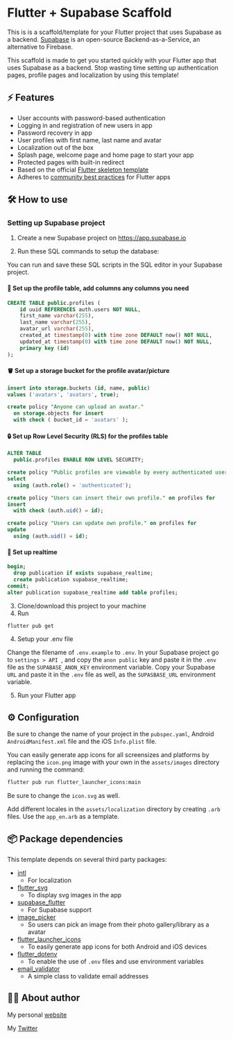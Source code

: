 # Flutter + Supabase Scaffold

This is is a scaffold/template for your Flutter project that uses Supabase as a backend.
[Supabase](https://supabase.com/) is an open-source Backend-as-a-Service, an alternative to Firebase. 

This scaffold is made to get you started quickly with your Flutter app that uses Supabase as a backend. Stop wasting time setting up authentication pages, profile pages and localization by using this template! 

## ⚡️ Features
* User accounts with password-based authentication
* Logging in and registration of new users in app
* Password recovery in app
* User profiles with first name, last name and avatar
* Localization out of the box
* Splash page, welcome page and home page to start your app
* Protected pages with built-in redirect
* Based on the official [Flutter skeleton template](https://github.com/flutter/flutter/tree/master/packages/flutter_tools/templates/skeleton)
* Adheres to [community best practices](https://medium.com/flutter-community/flutter-best-practices-and-tips-7c2782c9ebb5) for Flutter apps 


## 🛠 How to use
### Setting up Supabase project
1. Create a new Supabase project on https://app.supabase.io

2. Run these SQL commands to setup the database:

You can run and save these SQL scripts in the SQL editor in your Supabase project.

#### 👤 Set up the profile table, add columns any columns you need
```sql
CREATE TABLE public.profiles (
    id uuid REFERENCES auth.users NOT NULL,
    first_name varchar(255),
    last_name varchar(255),
    avatar_url varchar(255),    
    created_at timestamp(0) with time zone DEFAULT now() NOT NULL,
    updated_at timestamp(0) with time zone DEFAULT now() NOT NULL,
    primary key (id)
);
```

#### 🪣 Set up a storage bucket for the profile avatar/picture
```sql 
insert into storage.buckets (id, name, public)
values ('avatars', 'avatars', true);

create policy "Anyone can upload an avatar."
  on storage.objects for insert
  with check ( bucket_id = 'avatars' );
```

#### 🔒 Set up Row Level Security (RLS) for the profiles table
```sql
ALTER TABLE
  public.profiles ENABLE ROW LEVEL SECURITY;

create policy "Public profiles are viewable by every authenticated user." on profiles for
select
  using (auth.role() = 'authenticated');

create policy "Users can insert their own profile." on profiles for
insert
  with check (auth.uid() = id);

create policy "Users can update own profile." on profiles for
update
  using (auth.uid() = id);
```

#### 🔁 Set up realtime
```sql
begin;
  drop publication if exists supabase_realtime;
  create publication supabase_realtime;
commit;
alter publication supabase_realtime add table profiles;
```

3. Clone/download this project to your machine
4. Run 
```bash 
flutter pub get
```

4. Setup your .env file

Change the filename of ```.env.example``` to ```.env```.
In your Supabase project go to ```settings > API ```, and copy the ```anon public``` key and paste it in the ```.env``` file as the `SUPABASE_ANON_KEY` environment variable. Copy your Supabase ```URL``` and paste it in the ```.env``` file as well, as the `SUPASBASE_URL` environment variable.

5. Run your Flutter app

## ⚙️ Configuration
Be sure to change the name of your project in the `pubspec.yaml`, Android `AndroidManifest.xml` file and the iOS `Info.plist` file.

You can easily generate app icons for all screensizes and platforms by replacing the `icon.png` image with your own in the `assets/images` directory and running the command:
```bash
flutter pub run flutter_launcher_icons:main
```
Be sure to change the `icon.svg` as well.

Add different locales in the `assets/localization` directory by creating `.arb` files. Use the `app_en.arb` as a template.

## 📦 Package dependencies

This template depends on several third party packages:

* [intl](https://pub.dev/packages/intl)
  * For localization
* [flutter_svg](https://pub.dev/packages/flutter_svg)
  * To display svg images in the app
* [supabase_flutter](https://pub.dev/packages/supabase_flutter)
  * For Supabase support
* [image_picker](https://pub.dev/packages/image_picker)
  * So users can pick an image from their photo gallery/library as a avatar
* [flutter_launcher_icons](https://pub.dev/packages/flutter_launcher_icons)
  * To easily generate app icons for both Android and iOS devices
* [flutter_dotenv](https://pub.dev/packages/flutter_dotenv)
  * To enable the use of `.env` files and use environment variables
* [email_validator](https://pub.dev/packages/email_validator)
  * A simple class to validate email addresses

## 👨‍💻 About author

My personal [website](https://thomasmol.com)

My [Twitter](https://twitter.com/thomas_a_mol)